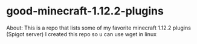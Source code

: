 # good-minecraft-1.12.2-plugins

About:
This is a repo that lists some of my favorite minecraft 1.12.2 plugins (Spigot server)
I created this repo so u can use wget in linux
